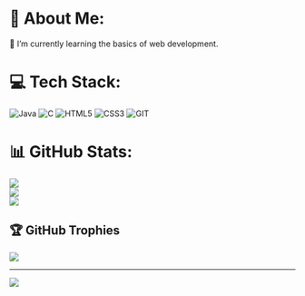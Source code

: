 # 💫 About Me:
🌱 I’m currently learning the basics of web development.


# 💻 Tech Stack:
![Java](https://img.shields.io/badge/java-%23ED8B00.svg?style=for-the-badge&logo=openjdk&logoColor=white) ![C](https://img.shields.io/badge/c-%2300599C.svg?style=for-the-badge&logo=c&logoColor=white) ![HTML5](https://img.shields.io/badge/html5-%23E34F26.svg?style=for-the-badge&logo=html5&logoColor=white) ![CSS3](https://img.shields.io/badge/css3-%231572B6.svg?style=for-the-badge&logo=css3&logoColor=white) ![GIT](https://img.shields.io/badge/Git-fc6d26?style=for-the-badge&logo=git&logoColor=white)
# 📊 GitHub Stats:
![](https://github-readme-stats.vercel.app/api?username=dhruvdesai09&theme=dracula&hide_border=false&include_all_commits=false&count_private=false)<br/>
![](https://github-readme-streak-stats.herokuapp.com/?user=dhruvdesai09&theme=dracula&hide_border=false)<br/>
![](https://github-readme-stats.vercel.app/api/top-langs/?username=dhruvdesai09&theme=dracula&hide_border=false&include_all_commits=false&count_private=false&layout=compact)

## 🏆 GitHub Trophies
![](https://github-profile-trophy.vercel.app/?username=dhruvdesai09&theme=radical&no-frame=true&no-bg=true&margin-w=4)

---
[![](https://visitcount.itsvg.in/api?id=dhruvdesai09&icon=0&color=0)](https://visitcount.itsvg.in)

<!-- Proudly created with GPRM ( https://gprm.itsvg.in ) -->